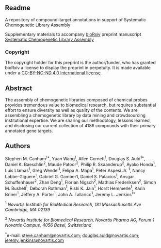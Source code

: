 ## Readme
A repository of compound-target annotations in support of Systematic Chemogenetic Library Assembly

Supplementary materials to accompany [bioRxiv](https://www.biorxiv.org/) preprint manuscript [Systematic Chemogenetic Library Assembly](https://www.biorxiv.org/content/10.1101/2020.03.30.017244v1)

### Copyright 
The copyright holder for this preprint is the author/funder, who has granted bioRxiv a license to display the preprint in perpetuity. It is made available under a [CC-BY-NC-ND 4.0 International license](http://creativecommons.org/licenses/by-nc-nd/4.0/).

## Abstract
The assembly of chemogenetic libraries composed of chemical probes provides tremendous value to biomedical research, but requires substantial effort to ensure diversity as well as quality of the contents. We are assembling a chemogenetic library by data mining and crowdsourcing institutional expertise. We are sharing our methodology, lessons learned, and disclosing our current collection of 4186 compounds with their primary annotated gene targets. 

## Authors
Stephen M. Canham<sup>1*</sup>, Yuan Wang<sup>1</sup>, Allen Cornett<sup>1</sup>, Douglas S. Auld<sup>1*</sup>, Daniel K. Baeschlin<sup>2</sup>, Maude Patoor<sup>2</sup>, Philip R. Skaanderup<sup>2</sup>, Ayako Honda<sup>1</sup>, Luis Llamas<sup>1</sup>, Greg Wendel<sup>1</sup>, Felipa A. Mapa<sup>1</sup>, Peter Aspesi Jr. <sup>1</sup>, Nancy Labbe-Giguere<sup>1</sup>, Gabriel G. Gamber1, Daniel S. Palacios<sup>1</sup>, Ansgar Schuffenhauer<sup>2</sup>, Zhan Deng<sup>1</sup>, Florian Nigsch<sup>2</sup>, Mathias Frederiksen<sup>2</sup>, Simon M. Bushell<sup>1</sup>, Deborah Rothman<sup>1</sup>, Rishi K. Jain<sup>1</sup>, Horst Hemmerle<sup>1</sup>, Karin Briner<sup>1</sup>, Jeffery A. Porter<sup>1</sup>, John A. Tallarico<sup>1</sup>, Jeremy L. Jenkins<sup>1*</sup> 

<sup>1</sup> *Novartis Institute for BioMedical Research, 181 Massachusetts Ave Cambridge, MA 02139*

<sup>2</sup> *Novartis Institute for Biomedical Research, Novartis Pharma AG, Forum 1 Novartis Campus, 4056 Basel, Switzerland* 

<sup>*</sup>e-mail: steve.canham@novartis.com; douglas.auld@novartis.com; jeremy.jenkins@novartis.com 

